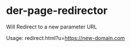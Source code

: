 # der-page-redirector
Will Redirect to a new parameter URL

Usage: redirect.html?u=https://new-domain.com
